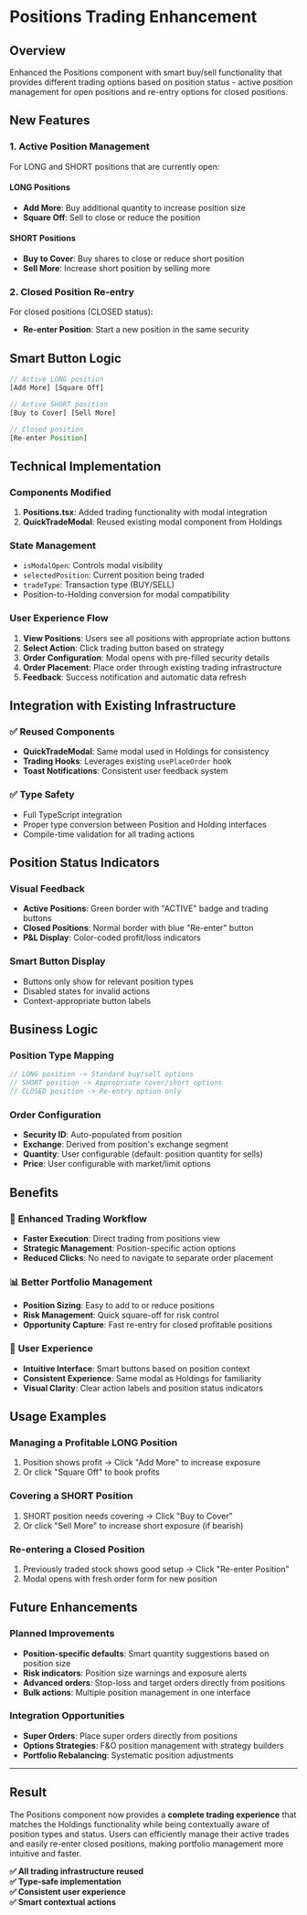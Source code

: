 # Positions Trading Enhancement

## Overview
Enhanced the Positions component with smart buy/sell functionality that provides different trading options based on position status - active position management for open positions and re-entry options for closed positions.

## New Features

### 1. **Active Position Management**
For LONG and SHORT positions that are currently open:

#### LONG Positions
- **Add More**: Buy additional quantity to increase position size
- **Square Off**: Sell to close or reduce the position

#### SHORT Positions  
- **Buy to Cover**: Buy shares to close or reduce short position
- **Sell More**: Increase short position by selling more

### 2. **Closed Position Re-entry**
For closed positions (CLOSED status):
- **Re-enter Position**: Start a new position in the same security

## Smart Button Logic

```typescript
// Active LONG position
[Add More] [Square Off]

// Active SHORT position  
[Buy to Cover] [Sell More]

// Closed position
[Re-enter Position]
```

## Technical Implementation

### Components Modified
1. **Positions.tsx**: Added trading functionality with modal integration
2. **QuickTradeModal**: Reused existing modal component from Holdings

### State Management
- `isModalOpen`: Controls modal visibility
- `selectedPosition`: Current position being traded
- `tradeType`: Transaction type (BUY/SELL)
- Position-to-Holding conversion for modal compatibility

### User Experience Flow
1. **View Positions**: Users see all positions with appropriate action buttons
2. **Select Action**: Click trading button based on strategy
3. **Order Configuration**: Modal opens with pre-filled security details
4. **Order Placement**: Place order through existing trading infrastructure
5. **Feedback**: Success notification and automatic data refresh

## Integration with Existing Infrastructure

### ✅ Reused Components
- **QuickTradeModal**: Same modal used in Holdings for consistency
- **Trading Hooks**: Leverages existing `usePlaceOrder` hook
- **Toast Notifications**: Consistent user feedback system

### ✅ Type Safety
- Full TypeScript integration
- Proper type conversion between Position and Holding interfaces
- Compile-time validation for all trading actions

## Position Status Indicators

### Visual Feedback
- **Active Positions**: Green border with "ACTIVE" badge and trading buttons
- **Closed Positions**: Normal border with blue "Re-enter" button
- **P&L Display**: Color-coded profit/loss indicators

### Smart Button Display
- Buttons only show for relevant position types
- Disabled states for invalid actions
- Context-appropriate button labels

## Business Logic

### Position Type Mapping
```typescript
// LONG position -> Standard buy/sell options
// SHORT position -> Appropriate cover/short options  
// CLOSED position -> Re-entry option only
```

### Order Configuration
- **Security ID**: Auto-populated from position
- **Exchange**: Derived from position's exchange segment
- **Quantity**: User configurable (default: position quantity for sells)
- **Price**: User configurable with market/limit options

## Benefits

### 🚀 **Enhanced Trading Workflow**
- **Faster Execution**: Direct trading from positions view
- **Strategic Management**: Position-specific action options
- **Reduced Clicks**: No need to navigate to separate order placement

### 📊 **Better Portfolio Management**
- **Position Sizing**: Easy to add to or reduce positions
- **Risk Management**: Quick square-off for risk control
- **Opportunity Capture**: Fast re-entry for closed profitable positions

### 🎯 **User Experience**
- **Intuitive Interface**: Smart buttons based on position context
- **Consistent Experience**: Same modal as Holdings for familiarity
- **Visual Clarity**: Clear action labels and position status indicators

## Usage Examples

### Managing a Profitable LONG Position
1. Position shows profit → Click "Add More" to increase exposure
2. Or click "Square Off" to book profits

### Covering a SHORT Position
1. SHORT position needs covering → Click "Buy to Cover"
2. Or click "Sell More" to increase short exposure (if bearish)

### Re-entering a Closed Position
1. Previously traded stock shows good setup → Click "Re-enter Position"
2. Modal opens with fresh order form for new position

## Future Enhancements

### Planned Improvements
- **Position-specific defaults**: Smart quantity suggestions based on position size
- **Risk indicators**: Position size warnings and exposure alerts
- **Advanced orders**: Stop-loss and target orders directly from positions
- **Bulk actions**: Multiple position management in one interface

### Integration Opportunities
- **Super Orders**: Place super orders directly from positions
- **Options Strategies**: F&O position management with strategy builders
- **Portfolio Rebalancing**: Systematic position adjustments

---

## Result

The Positions component now provides a **complete trading experience** that matches the Holdings functionality while being contextually aware of position types and status. Users can efficiently manage their active trades and easily re-enter closed positions, making portfolio management more intuitive and faster.

**✅ All trading infrastructure reused**  
**✅ Type-safe implementation**  
**✅ Consistent user experience**  
**✅ Smart contextual actions**
